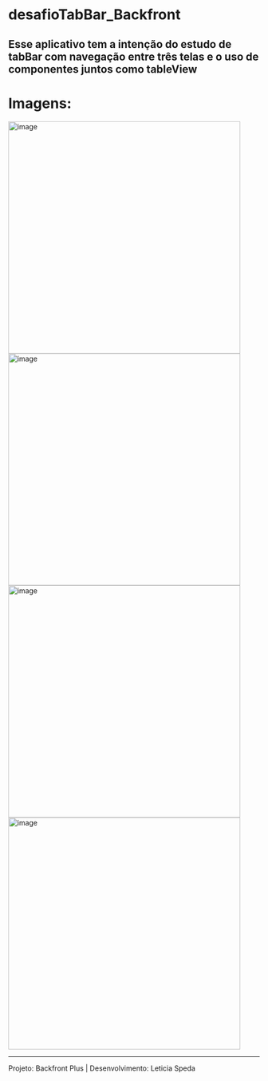 # desafioTabBar_Backfront

Esse aplicativo tem a intenção do estudo de tabBar com navegação entre três telas e o uso de componentes juntos como tableView
---

# Imagens:

<img width="465" alt="image" src="https://github.com/LeticiaSpeda/desafioTabBar_Backfront/assets/85207486/3183fb53-399c-4588-a938-46cc1c1debca"> <img width="465" alt="image" src="https://github.com/LeticiaSpeda/desafioTabBar_Backfront/assets/85207486/eb29eba8-3824-435c-95bb-24b96a389ba0"> <img width="465" alt="image" src="https://github.com/LeticiaSpeda/desafioTabBar_Backfront/assets/85207486/dede5f07-ef09-4227-a758-1891d27dd3cf"> <img width="465" alt="image" src="https://github.com/LeticiaSpeda/desafioTabBar_Backfront/assets/85207486/9dcaf9d8-97db-4134-8922-25bf417f53d1">



---
Projeto: Backfront Plus | Desenvolvimento: Leticia Speda

